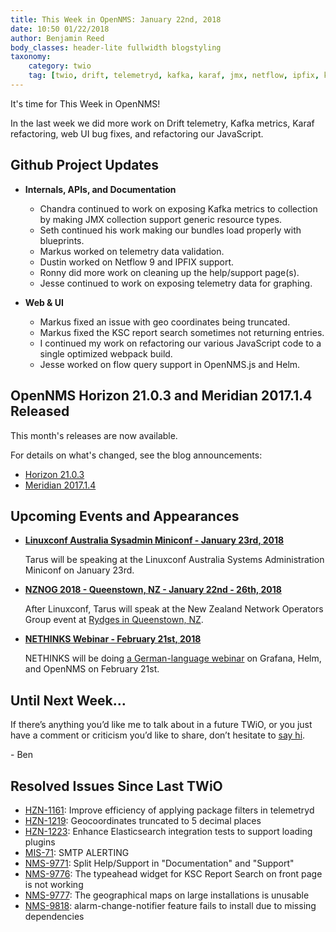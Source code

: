 ```yaml
---
title: This Week in OpenNMS: January 22nd, 2018
date: 10:50 01/22/2018
author: Benjamin Reed
body_classes: header-lite fullwidth blogstyling
taxonomy:
    category: twio
    tag: [twio, drift, telemetryd, kafka, karaf, jmx, netflow, ipfix, ksc reports, javascript, helm, linuxconf, nznog, nethinks]
---
```


It's time for This Week in OpenNMS!

In the last week we did more work on Drift telemetry, Kafka metrics, Karaf refactoring, web UI bug fixes, and refactoring our JavaScript.

<!-- git log --author=bamboo@opennms.org --invert-grep --all --no-merges --since='2018-01-16 00:00:00' --until='2018-01-22 00:00:00' --format='%Cblue%ai %Cgreen%aN %Creset%s %Cblue(%H)%Cred%d' --author-date-order | sort | less -R -->

## Github Project Updates

* __Internals, APIs, and Documentation__

  * Chandra continued to work on exposing Kafka metrics to collection by making JMX collection support generic resource types.
  * Seth continued his work making our bundles load properly with blueprints.
  * Markus worked on telemetry data validation.
  * Dustin worked on Netflow 9 and IPFIX support.
  * Ronny did more work on cleaning up the help/support page(s).
  * Jesse continued to work on exposing telemetry data for graphing.

* __Web & UI__

  * Markus fixed an issue with geo coordinates being truncated.
  * Markus fixed the KSC report search sometimes not returning entries.
  * I continued my work on refactoring our various JavaScript code to a single optimized webpack build.
  * Jesse worked on flow query support in OpenNMS.js and Helm.

## OpenNMS Horizon 21.0.3 and Meridian 2017.1.4 Released

This month's releases are now available.

For details on what's changed, see the blog announcements:

* [Horizon 21.0.3](https://www.opennms.org/en/blog/releases/2018-01-18-opennms-horizon-21.0.3)
* [Meridian 2017.1.4](https://www.opennms.com/2018/01/18/opennms-meridian-2017-1-4-released/)

## Upcoming Events and Appearances

* __[Linuxconf Australia Sysadmin Miniconf - January 23rd, 2018](https://linux.conf.au/programme/miniconfs/sysadmin/)__

  Tarus will be speaking at the Linuxconf Australia Systems Administration Miniconf on January 23rd.

* __[NZNOG 2018 - Queenstown, NZ - January 22nd - 26th, 2018](http://www.nznog.org/nznog18)__

  After Linuxconf, Tarus will speak at the New Zealand Network Operators Group event at [Rydges in Queenstown, NZ](http://www.nznog.org/nznog18/venue).

* __[NETHINKS Webinar - February 21st, 2018](https://www.nethinks.com/blog/it-ueberwachung/opennms-webinar-am-21-februar-einfuehrung-in-grafana/)__

  NETHINKS will be doing [a German-language webinar](https://www.nethinks.com/blog/it-ueberwachung/opennms-webinar-am-21-februar-einfuehrung-in-grafana) on Grafana, Helm, and OpenNMS on February 21st.

## Until Next Week…

If there’s anything you’d like me to talk about in a future TWiO, or you just have a comment or criticism you’d like to share, don’t hesitate to [say hi](mailto:twio@opennms.org).

\- Ben

<!--
  https://github.com/OpenNMS/twio-fodder/blob/master/scripts/twio-issues-list.pl
-->

## Resolved Issues Since Last TWiO

* [HZN-1161](https://issues.opennms.org/browse/HZN-1161): Improve efficiency of applying package filters in telemetryd
* [HZN-1219](https://issues.opennms.org/browse/HZN-1219): Geocoordinates truncated to 5 decimal places
* [HZN-1223](https://issues.opennms.org/browse/HZN-1223): Enhance Elasticsearch integration tests to support loading plugins
* [MIS-71](https://issues.opennms.org/browse/MIS-71): SMTP ALERTING
* [NMS-9771](https://issues.opennms.org/browse/NMS-9771): Split Help/Support in "Documentation" and "Support"
* [NMS-9776](https://issues.opennms.org/browse/NMS-9776): The typeahead widget for KSC Report Search on front page is not working
* [NMS-9777](https://issues.opennms.org/browse/NMS-9777): The geographical maps on large installations is unusable
* [NMS-9818](https://issues.opennms.org/browse/NMS-9818): alarm-change-notifier feature fails to install due to missing dependencies
